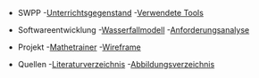 
- SWPP
-[Unterrichtsgegenstand](/)
-[Verwendete Tools](tools.md)
 
- Softwareentwicklung
-[Wasserfallmodell](wasserfallmodell.md)
-[Anforderungsanalyse](anforderungsanalyse.md)

 
- Projekt
-[Mathetrainer](mathetrainer.md)
-[Wireframe](/project/wireframe.md)
 
- Quellen
-[Literaturverzeichnis](/biblio/bibliography.md)
-[Abbildungsverzeichnis](biblio/list-of-figures.md)

